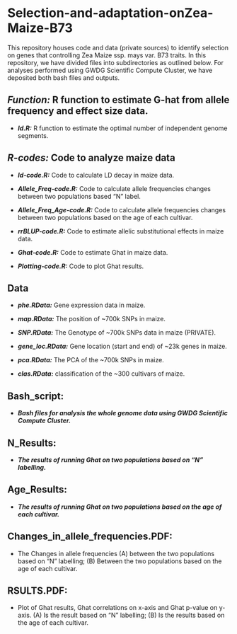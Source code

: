 # Selection-and-adaptation-onZea-Maize-B73

This repository houses code and data (private sources) to identify selection on genes that controlling Zea Maize ssp. mays var. B73 traits. In this repository, we have divided files into subdirectories as outlined below. For analyses performed using GWDG Scientific Compute Cluster, we have deposited both bash files and outputs.

## *Function:* R function to estimate G-hat from allele frequency and effect size data.
* ***ld.R:*** R function to estimate the optimal number of independent genome segments.



## *R-codes:* Code to analyze maize data
* ***ld-code.R:*** Code to calculate LD decay in maize data.

* ***Allele_Freq-code.R:*** Code to calculate allele frequencies changes between two populations based “N” label.

* ***Allele_Freq_Age-code.R:*** Code to calculate allele frequencies changes between two populations based on the age of each cultivar.

* ***rrBLUP-code.R:*** Code to estimate allelic substitutional effects in maize data.

* ***Ghat-code.R:*** Code to estimate Ghat in maize data.

* ***Plotting-code.R:*** Code to plot Ghat results.

## Data
* ***phe.RData:*** Gene expression data in maize.

* ***map.RData:*** The position of ~700k SNPs in maize.

* ***SNP.RData:*** The Genotype of ~700k SNPs data in maize (PRIVATE).

* ***gene_loc.RData:*** Gene location (start and end) of ~23k genes in maize.

* ***pca.RData:*** The PCA of the ~700k SNPs in maize.

* ***clas.RData:*** classification of the ~300 cultivars of maize.

## Bash_script:
* ***Bash files for analysis the whole genome data using GWDG Scientific Compute Cluster.***

## N_Results:
* ***The results of running Ghat on two populations based on “N” labelling.***

## Age_Results:
* ***The results of running Ghat on two populations based on the age of each cultivar.***

## Changes_in_allele_frequencies.PDF:
* The Changes in allele frequencies (A) between the two populations based on “N” labelling; (B) Between the two populations based on the age of each cultivar.

## RSULTS.PDF: 
* Plot of Ghat results, Ghat correlations on x-axis and Ghat p-value on y-axis. (A) Is the result based on “N” labelling; (B) Is the results based on the age of each cultivar.

